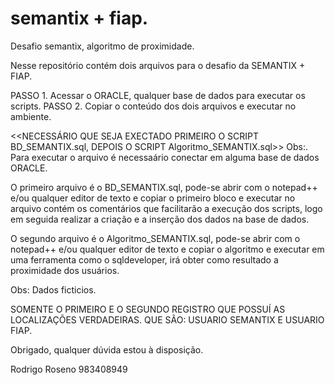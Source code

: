 # semantix + fiap.
Desafio semantix, algoritmo de proximidade.

Nesse repositório contém dois arquivos para o desafio da SEMANTIX + FIAP.

PASSO 1. Acessar o ORACLE, qualquer base de dados para executar os scripts.
PASSO 2. Copiar o conteúdo dos dois arquivos e executar no ambiente.

<<NECESSÁRIO QUE SEJA EXECTADO PRIMEIRO O SCRIPT BD_SEMANTIX.sql, DEPOIS O SCRIPT Algoritmo_SEMANTIX.sql>>
Obs:. Para executar o arquivo é necessaário conectar em alguma base de dados ORACLE.


O primeiro arquivo é o BD_SEMANTIX.sql, pode-se abrir com o notepad++ e/ou qualquer editor de texto e copiar o primeiro bloco e executar no arquivo contém os comentários que facilitarão a execução dos scripts, logo em seguida realizar a criação e a inserção dos dados na base de dados.

O segundo arquivo é o Algoritmo_SEMANTIX.sql, pode-se abrir com o notepad++ e/ou qualquer editor de texto e copiar o algoritmo e executar em uma ferramenta como o sqldeveloper, irá obter como resultado a proximidade dos usuários.

Obs: Dados ficticios.

SOMENTE O PRIMEIRO E O SEGUNDO REGISTRO QUE POSSUÍ AS LOCALIZAÇÕES VERDADEIRAS.
QUE SÃO: USUARIO SEMANTIX E USUARIO FIAP.


Obrigado, qualquer dúvida estou à disposição.

Rodrigo Roseno
983408949
